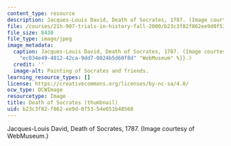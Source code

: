 ```yaml
---
content_type: resource
description: Jacques-Louis David, Death of Socrates, 1787. (Image courtesy of WebMuseum.)
file: /courses/21h-907-trials-in-history-fall-2000/b23c3f82f862ee9d0f5354e651b48568_21h-907f00-th.jpg
file_size: 8430
file_type: image/jpeg
image_metadata:
  caption: Jacques-Louis David, Death of Socrates, 1787. (Image courtesy of{{% resource_link
    "ec834e49-4812-42ca-9dd7-0824b5d60f8d" "WebMuseum" %}}.)
  credit: ''
  image-alt: Painting of Socrates and friends.
learning_resource_types: []
license: https://creativecommons.org/licenses/by-nc-sa/4.0/
ocw_type: OCWImage
resourcetype: Image
title: Death of Socrates (thumbnail)
uid: b23c3f82-f862-ee9d-0f53-54e651b48568
---
```

Jacques-Louis David, Death of Socrates, 1787. (Image courtesy of WebMuseum.)